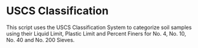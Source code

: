 # USCS Classification

This script uses the USCS Classification System to categorize soil samples using their Liquid Limit, Plastic Limit and Percent Finers for No. 4, No. 10, No. 40 and No. 200 Sieves.
